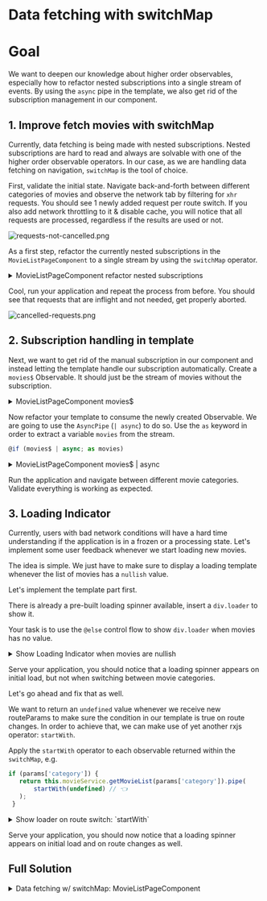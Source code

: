 # Data fetching with switchMap

# Goal

We want to deepen our knowledge about higher order observables, especially how to refactor nested subscriptions into a single stream of events.
By using the `async` pipe in the template, we also get rid of the subscription management in our component.


## 1. Improve fetch movies with switchMap

Currently, data fetching is being made with nested subscriptions. Nested subscriptions are hard to read and always are solvable with one of the higher order observable operators.
In our case, as we are handling data fetching on navigation, `switchMap` is the tool of choice.

First, validate the initial state. Navigate back-and-forth between different categories of movies and observe the network tab by filtering for `xhr` requests.
You should see 1 newly added request per route switch. If you also add network throttling to it & disable cache, you will notice that all requests are processed, regardless
if the results are used or not.

![requests-not-cancelled.png](../images/requests-not-cancelled.png)

As a first step, refactor the currently nested subscriptions in the `MovieListPageComponent` to a single stream by using the `switchMap` operator.

<details>
  <summary>MovieListPageComponent refactor nested subscriptions</summary>

```ts

// movie-list-page.component.ts

 this.activatedRoute.params.pipe(
     switchMap(params => {
       if (params['category']) {
         return this.movieService.getMovieList(params['category']);
       } else {
         return this.movieService.getMoviesByGenre(params['id']);
       }
    })
 ).subscribe(movies => this.movies = movies);

```

</details>

Cool, run your application and repeat the process from before. You should see that requests that are inflight and not needed, get properly aborted.

![cancelled-requests.png](../images/cancelled-requests.png)

## 2. Subscription handling in template

Next, we want to get rid of the manual subscription in our component and instead letting the template handle our subscription automatically.
Create a `movies$` Observable. It should just be the stream of movies without the subscription.

<details>
  <summary>MovieListPageComponent movies$</summary>

```ts

// movie-list-page.component.ts

movies$ = this.activatedRoute.params.pipe(
     switchMap(params => {
       if (params['category']) {
         return this.movieService.getMovieList(params['category']);
       } else {
         return this.movieService.getMoviesByGenre(params['id']);
       }
    })
 );

```

</details>

Now refactor your template to consume the newly created Observable.
We are going to use the `AsyncPipe` (`| async`) to do so. Use the `as` keyword in order to extract a variable `movies` from the stream.

```ts
@if (movies$ | async; as movies)
```

<details>
  <summary>MovieListPageComponent movies$ | async</summary>

```html

<!-- movie-list-page.component.html -->

@if (movies$ | async; as movies) {
  <movie-list [movies]="movies" />
}

```

</details>

Run the application and navigate between different movie categories. Validate everything is working as expected.

## 3. Loading Indicator

Currently, users with bad network conditions will have a hard time understanding if the application is in a frozen or
a processing state. Let's implement some user feedback whenever we start loading new movies.

The idea is simple. We just have to make sure to display a loading template whenever the list of movies has a `nullish` value.

Let's implement the template part first.

There is already a pre-built loading spinner available, insert a `div.loader` to show it.

Your task is to use the `@else` control flow to show `div.loader` when movies has no value.

<details>
  <summary>Show Loading Indicator when movies are nullish</summary>

```html

<!-- movie-list-page.component.ts -->

@if (movies$ | async) {
  <movie-list [movies]="movies" />
} @else {
  <div class="loader"></div>
}

```

</details>

Serve your application, you should notice that a loading spinner appears on initial load, but not when switching between movie categories.

Let's go ahead and fix that as well.

We want to return an `undefined` value whenever we receive new routeParams to make sure the condition in our template is true on route changes.
In order to achieve that, we can make use of yet another rxjs operator: `startWith`.

Apply the `startWith` operator to each observable returned within the `switchMap`, e.g. 

```ts
if (params['category']) {
   return this.movieService.getMovieList(params['category']).pipe(
       startWith(undefined) // 👈️
   );
 }
```


<details>
  <summary>Show loader on route switch: `startWith`</summary>

```ts

// movie-list-page.component.ts

movies$ = this.activatedRoute.params.pipe(
     switchMap(params => {
       if (params['category']) {
         return this.movieService.getMovieList(params['category']).pipe(
             startWith(undefined)
         );
       } else {
         return this.movieService.getMoviesByGenre(params['id']).pipe(
             startWith(undefined)
         );
       }
    })
 );

```

</details>

Serve your application, you should now notice that a loading spinner appears on initial load and on route changes as well.


## Full Solution

<details>
  <summary>Data fetching w/ switchMap: MovieListPageComponent</summary>

```ts

import { AsyncPipe } from '@angular/common';
import { Component, inject } from '@angular/core';
import { ActivatedRoute } from '@angular/router';
import { FastSvgComponent } from '@push-based/ngx-fast-svg';
import { Observable, startWith, switchMap } from 'rxjs';

import { ElementVisibilityDirective } from '../../shared/cdk/element-visibility/element-visibility.directive';
import { TMDBMovieModel } from '../../shared/model/movie.model';
import { MovieService } from '../movie.service';
import { MovieListComponent } from '../movie-list/movie-list.component';

@Component({
  selector: 'movie-list-page',
  template: `
    @if (movies$ | async; as movies) {
      <movie-list [movies]="movies" />
    } @else {
      <div class="loader"></div>
    }
  `,
  standalone: true,
  imports: [
    MovieListComponent,
    ElementVisibilityDirective,
    AsyncPipe,
    FastSvgComponent,
  ],
})
export class MovieListPageComponent {
  private movieService = inject(MovieService);
  private activatedRoute = inject(ActivatedRoute);

  movies$: Observable<TMDBMovieModel[] | undefined> =
    this.activatedRoute.params.pipe(
      switchMap((params) => {
        if (params['category']) {
          return this.movieService
            .getMovieList(params['category'])
            .pipe(startWith(undefined));
        } else {
          return this.movieService
            .getMoviesByGenre(params['id'])
            .pipe(startWith(undefined));
        }
      }),
    );
}


```

</details>
